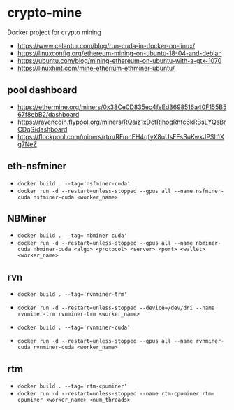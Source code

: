 # crypto-mine
Docker project for crypto mining

* https://www.celantur.com/blog/run-cuda-in-docker-on-linux/
* https://linuxconfig.org/ethereum-mining-on-ubuntu-18-04-and-debian
* https://ubuntu.com/blog/mining-ethereum-on-ubuntu-with-a-gtx-1070
* https://linuxhint.com/mine-etherium-ethminer-ubuntu/

## pool dashboard
* https://ethermine.org/miners/0x38Ce0D835ec4feEd3698516a40F155B567f8ebB2/dashboard
* https://ravencoin.flypool.org/miners/RQaiz1xDcfRjhoqRhfc6kRBsLYQsBrCDqS/dashboard
* https://flockpool.com/miners/rtm/RFmnEH4qfyX8qUsFFsSuKwkJPSh1Xg7NeZ


## eth-nsfminer
* `docker build . --tag='nsfminer-cuda'`
* `docker run -d --restart=unless-stopped --gpus all --name nsfminer-cuda nsfminer-cuda <worker_name>`


## NBMiner
* `docker build . --tag='nbminer-cuda'`
* `docker run -d --restart=unless-stopped --gpus all --name nbminer-cuda nbminer-cuda <algo> <protocol> <server> <port> <wallet> <worker_name>`


## rvn
* `docker build . --tag='rvnminer-trm'`
* `docker run -d --restart=unless-stopped --device=/dev/dri --name rvnminer-trm rvnminer-trm <worker_name>`

* `docker build . --tag='rvnminer-cuda'`
* `docker run -d --restart=unless-stopped --gpus all --name rvnminer-cuda rvnminer-cuda <worker_name>`


## rtm
* `docker build . --tag='rtm-cpuminer'`
* `docker run -d --restart=unless-stopped --name rtm-cpuminer rtm-cpuminer <worker_name> <num_threads>`

